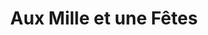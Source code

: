 ---
title: "Aux Mille et une Fêtes"
url: /saint-maur-des-fosses/aux-mille-et-une-fetes/
shop: fête
---